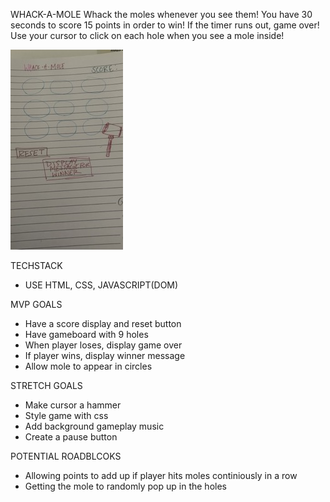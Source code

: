 WHACK-A-MOLE
Whack the moles whenever you see them! You have 30 seconds to score 15 points in order to win! If the timer runs out, game over!
Use your cursor to click on each hole when you see a mole inside!

![Wireframe](wireframesketch.jpg)

TECHSTACK 
- USE HTML, CSS, JAVASCRIPT(DOM)


MVP GOALS
- Have a score display and reset button 
- Have gameboard with 9 holes
- When player loses, display game over
- If player wins, display winner message
- Allow mole to appear in circles 


STRETCH GOALS
- Make cursor a hammer
- Style game with css
- Add background gameplay music
- Create a pause button

POTENTIAL ROADBLCOKS
- Allowing points to add up if player hits moles continiously in a row
- Getting the mole to randomly pop up in the holes











